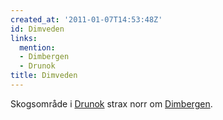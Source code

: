 ```yaml
---
created_at: '2011-01-07T14:53:48Z'
id: Dimveden
links:
  mention:
  - Dimbergen
  - Drunok
title: Dimveden
---
```


Skogsområde i [Drunok] strax norr om [Dimbergen].

  [Drunok]: Drunok
  [Dimbergen]: Dimbergen